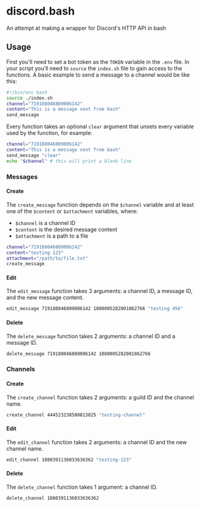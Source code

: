 # discord.bash

An attempt at making a wrapper for Discord's HTTP API in bash

## Usage

First you'll need to set a bot token as the `TOKEN` variable in the `.env` file. In your script you'll need to `source` the `index.sh` file to gain access to the functions. A basic example to send a message to a channel would be like this:

```bash
#!/bin/env bash
source ./index.sh
channel="719188046809006142"
content="This is a message sent from bash"
send_message
```

Every function takes an optional `clear` argument that unsets every variable used by the function, for example:

```bash
channel="719188046809006142"
content="This is a message sent from bash"
send_message "clear"
echo "$channel" # this will print a blank line
```

### Messages

#### Create

The `create_message` function depends on the `$channel` variable and at least one of the `$content` or `$attachment` variables, where:

- `$channel` is a channel ID
- `$content` is the desired message content
- `$attachment` is a path to a file 

```bash
channel="719188046809006142"
content="testing 123"
attachment="/path/to/file.txt"
create_message
```

#### Edit

The `edit_message` function takes 3 arguments: a channel ID, a message ID, and the new message content.

```bash
edit_message 719188046809006142 1080005282001862766 "testing 456"
```

#### Delete

The `delete_message` function takes 2 arguments: a channel ID and a message ID.

```bash
delete_message 719188046809006142 1080005282001862766
```

### Channels

#### Create

The `create_channel` function takes 2 arguments: a guild ID and the channel name.

```bash
create_channel 444523238580813825 "testing-channel"
```

#### Edit

The `edit_channel` function takes 2 arguments: a channel ID and the new channel name.

```bash
edit_channel 1080391136033636362 "testing-123"
```

#### Delete

The `delete_channel` function takes 1 argument: a channel ID.

```bash
delete_channel 1080391136033636362
```